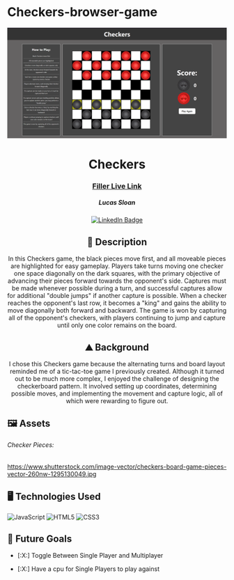 # Checkers-browser-game
<div id="header" align="center">

  ![Checkers Board](images/checkers-board.png)

</div>

<div id="description" align="center">

  # Checkers

  ### [Filler Live Link](https://github.com/Lucas-Sloan/checkers-browser-game)

  ##### Lucas Sloan

  [![LinkedIn Badge](https://img.shields.io/badge/-@Lucas-Sloan-blue?style=flat&logo=Linkedin&logoColor=black)](www.linkedin.com/in/lucas-sloan-892802211)

  ## :pencil: Description

 In this Checkers game, the black pieces move first, and all moveable pieces are highlighted for easy gameplay. Players take turns moving one checker one space diagonally on the dark squares, with the primary objective of advancing their pieces forward towards the opponent's side. Captures must be made whenever possible during a turn, and successful captures allow for additional "double jumps" if another capture is possible. When a checker reaches the opponent's last row, it becomes a "king" and gains the ability to move diagonally both forward and backward. The game is won by capturing all of the opponent's checkers, with players continuing to jump and capture until only one color remains on the board.

 ## :mountain: Background

 I chose this Checkers game because the alternating turns and board layout reminded me of a tic-tac-toe game I previously created. Although it turned out to be much more complex, I enjoyed the challenge of designing the checkerboard pattern. It involved setting up coordinates, determining possible moves, and implementing the movement and capture logic, all of which were rewarding to figure out.

</div>


<div>

## :framed_picture: Assets
######  Checker Pieces:
https://www.shutterstock.com/image-vector/checkers-board-game-pieces-vector-260nw-1295130049.jpg

## :desktop_computer: Technologies Used
![JavaScript](https://img.shields.io/badge/-JavaScript-05122A?style=flat&logo=javascript)
![HTML5](https://img.shields.io/badge/-HTML5-05122A?style=flat&logo=html5)
![CSS3](https://img.shields.io/badge/-CSS-05122A?style=flat&logo=css3)

## :satellite: Future Goals

- [:X:] Toggle Between Single Player and Multiplayer

- [:X:] Have a cpu for Single Players to play against
</div>

